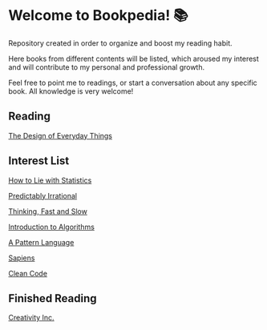 # Welcome to Bookpedia! :books:

Repository created in order to organize and boost my reading habit.

Here books from different contents will be listed, which aroused my interest and will contribute to my personal and professional growth.

Feel free to point me to readings, or start a conversation about any specific book. All knowledge is very welcome!

## Reading

[The Design of Everyday Things](https://books.google.com.br/books/about/The_Design_of_Everyday_Things.html?id=nVQPAAAAQBAJ&redir_esc=y)

## Interest List

[How to Lie with Statistics](https://www.google.com.br/books/edition/How_to_Lie_with_Statistics/5oSU5PepogEC?hl=en&gbpv=1&printsec=frontcover)

[Predictably Irrational](https://books.google.com.br/books/about/Predictably_Irrational_Revised_and_Expan.html?id=ro7X8HRyuEIC&redir_esc=y)

[Thinking, Fast and Slow](https://www.google.com.br/books/edition/Thinking_Fast_and_Slow/oV1tXT3HigoC?hl=en&gbpv=1&printsec=frontcover)

[Introduction to Algorithms](https://www.google.com.br/books/edition/Introduction_to_Algorithms/i-bUBQAAQBAJ?hl=pt-BR&gbpv=0)

[A Pattern Language](https://www.google.com.br/books/edition/A_Pattern_Language/FTpxDwAAQBAJ?hl=pt-BR&gbpv=0)

[Sapiens](https://books.google.com.br/books/about/Sapiens.html?id=FmyBAwAAQBAJ&redir_esc=y)

[Clean Code](https://books.google.com.br/books/about/Clean_Code.html?id=_i6bDeoCQzsC&redir_esc=y)

## Finished Reading
[Creativity Inc.](https://www.google.com.br/books/edition/Creativity_Inc/hj6LBgAAQBAJ?hl=en&gbpv=1&printsec=frontcover)
